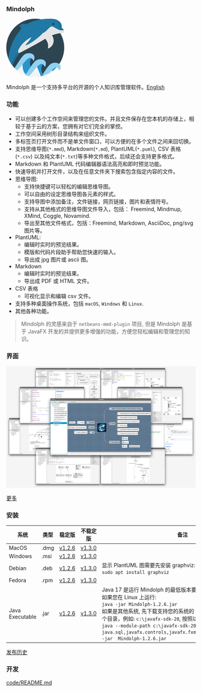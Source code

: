 ### Mindolph

![](../DemoWorkspace/app_30.png)

Mindolph 是一个支持多平台的开源的个人知识库管理软件。[English](../README.md)


### 功能
* 可以创建多个工作空间来管理您的文件。并且文件保存在您本机的存储上，相较于基于云的方案，您拥有对它们完全的掌控。
* 工作空间采用树形目录结构来组织文件。
* 多标签页打开文件而不是单文件窗口，可以方便的在多个文件之间来回切换。
* 支持思维导图(`*.mmd`), Markdown(`*.md`), PlantUML(`*.puml`), CSV 表格(`*.csv`) 以及纯文本(`*.txt`)等多种文件格式，后续还会支持更多格式。
* Markdown 和 PlantUML 代码编辑器语法高亮和即时预览功能。  
* 快速导航并打开文件，以及在任意文件夹下搜索包含指定内容的文件。  
* 思维导图:
	* 支持快捷键可以轻松的编辑思维导图。
	* 可以自由的设定思维导图各元素的样式。
	* 支持导图中添加备注，文件链接，网页链接，图片和表情符号。
	* 支持从其他格式的思维导图文件导入，包括： Freemind, Mindmup, XMind, Coggle, Novamind.
	* 导出至其他文件格式，包括：Freemind, Markdown, AsciiDoc, png/svg 图片等。
* PlantUML:
	* 编辑时实时的预览结果。
	* 模版和代码片段助手帮助您快速的输入。
	* 导出成 jpg 图片或 ascii 图。
* Markdown
	* 编辑时实时的预览结果。
	* 导出成 PDF 或 HTML 文件。
* CSV 表格
	* 可视化显示和编辑 csv 文件。
* 支持多种桌面操作系统，包括 `macOS`, `Windows` 和 `Linux`.
* 其他各种功能。

> Mindolph 的灵感来自于 `netbeans-mmd-plugin` 项目, 但是 Mindolph 是基于 JavaFX 开发的并提供更多增强的功能，方便您轻松编辑和管理您的知识。


### 界面
![](main.png)

[更多](screenshots.md)


### 安装

|系统|类型|稳定版|不稳定版|备注|
|----|----|----|----|----|
|MacOS|.dmg|[v1.2.6](https://github.com/mindolph/Mindolph/releases/download/v1.2.6/Mindolph-1.2.6.dmg)|[v1.3.0](https://github.com/mindolph/Mindolph/releases/download/v1.3.0/Mindolph-1.3.0.dmg)| |
|Windows|.msi|[v1.2.6](https://github.com/mindolph/Mindolph/releases/download/v1.2.6/Mindolph-1.2.6.msi)|[v1.3.0](https://github.com/mindolph/Mindolph/releases/download/v1.3.0/Mindolph-1.3.0.dmg)| |
|Debian|.deb|[v1.2.6](https://github.com/mindolph/Mindolph/releases/download/v1.2.6/Mindolph-1.2.6.deb)|[v1.3.0](https://github.com/mindolph/Mindolph/releases/download/v1.3.0/Mindolph-1.3.0.deb)|	显示 PlantUML 图需要先安装 graphviz:  </br>  `sudo apt install graphviz`|
|Fedora|.rpm|[v1.2.6](https://github.com/mindolph/Mindolph/releases/download/v1.2.6/Mindolph-1.2.6.rpm)|[v1.3.0](https://github.com/mindolph/Mindolph/releases/download/v1.3.0/Mindolph-1.3.0.rpm)| |
|Java Executable|.jar|[v1.2.6](https://github.com/mindolph/Mindolph/releases/download/v1.2.6/Mindolph-1.2.6.jar)|[v1.3.0](https://github.com/mindolph/Mindolph/releases/download/v1.3.0/Mindolph-1.3.0.jar)| Java 17 是运行 Mindolph 的最低版本要求.   	</br> 如果您在 Linux 上运行:   </br> `java -jar Mindolph-1.2.6.jar`  </br> 如果是其他系统, 先下载支持您的系统的 JavaFX SDK 并解压缩到某个目录，例如: `c:\javafx-sdk-20`, 按照以下方式运行:     </br>`java --module-path c:\javafx-sdk-20\lib --add-modules java.sql,javafx.controls,javafx.fxml,javafx.swing,javafx.web -jar  Mindolph-1.2.6.jar` |



[发布历史](release_notes.md)


### 开发

[code/README.md](../code/README.md)
